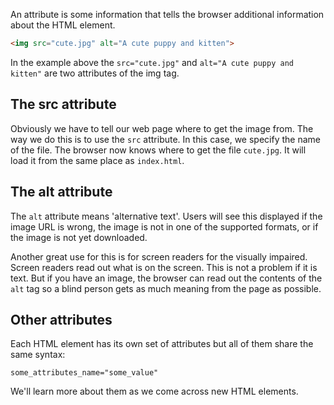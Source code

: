 An attribute is some information that tells the browser additional information about the HTML element.

```html
<img src="cute.jpg" alt="A cute puppy and kitten">
```

In the example above the `src="cute.jpg"` and `alt="A cute puppy and kitten"` are two attributes of the img tag.

## The src attribute

Obviously we have to tell our web page where to get the image from. The way we do this is to use the `src` attribute. In this case, we specify the name of the file. 
The browser now knows where to get the file `cute.jpg`. It will load it from the same place as `index.html`.

## The alt attribute

The `alt` attribute means 'alternative text'. Users will see this displayed if the image URL is wrong, the image is not in one of the supported formats, or if the image is not yet downloaded.

Another great use for this is for screen readers for the visually impaired. Screen readers read out what is on the screen. This is not a problem if it is text. But if you have an image, the browser can read out the contents of the `alt` tag so a blind person gets as much meaning from the page as possible.

## Other attributes
Each HTML element has its own set of attributes but all of them share the same syntax:

```
some_attributes_name="some_value"
```

We'll learn more about them as we come across new HTML elements.